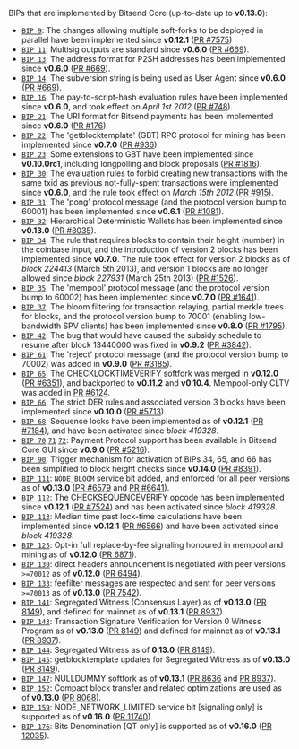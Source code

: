 ﻿BIPs that are implemented by Bitsend Core (up-to-date up to **v0.13.0**):

* [`BIP 9`](https://github.com/bitsend/bips/blob/master/bip-0009.mediawiki): The changes allowing multiple soft-forks to be deployed in parallel have been implemented since **v0.12.1**  ([PR #7575](https://github.com/bitsend/bitsend/pull/7575))
* [`BIP 11`](https://github.com/bitsend/bips/blob/master/bip-0011.mediawiki): Multisig outputs are standard since **v0.6.0** ([PR #669](https://github.com/bitsend/bitsend/pull/669)).
* [`BIP 13`](https://github.com/bitsend/bips/blob/master/bip-0013.mediawiki): The address format for P2SH addresses has been implemented since **v0.6.0** ([PR #669](https://github.com/bitsend/bitsend/pull/669)).
* [`BIP 14`](https://github.com/bitsend/bips/blob/master/bip-0014.mediawiki): The subversion string is being used as User Agent since **v0.6.0** ([PR #669](https://github.com/bitsend/bitsend/pull/669)).
* [`BIP 16`](https://github.com/bitsend/bips/blob/master/bip-0016.mediawiki): The pay-to-script-hash evaluation rules have been implemented since **v0.6.0**, and took effect on *April 1st 2012* ([PR #748](https://github.com/bitsend/bitsend/pull/748)).
* [`BIP 21`](https://github.com/bitsend/bips/blob/master/bip-0021.mediawiki): The URI format for Bitsend payments has been implemented since **v0.6.0** ([PR #176](https://github.com/bitsend/bitsend/pull/176)).
* [`BIP 22`](https://github.com/bitsend/bips/blob/master/bip-0022.mediawiki): The 'getblocktemplate' (GBT) RPC protocol for mining has been implemented since **v0.7.0** ([PR #936](https://github.com/bitsend/bitsend/pull/936)).
* [`BIP 23`](https://github.com/bitsend/bips/blob/master/bip-0023.mediawiki): Some extensions to GBT have been implemented since **v0.10.0rc1**, including longpolling and block proposals ([PR #1816](https://github.com/bitsend/bitsend/pull/1816)).
* [`BIP 30`](https://github.com/bitsend/bips/blob/master/bip-0030.mediawiki): The evaluation rules to forbid creating new transactions with the same txid as previous not-fully-spent transactions were implemented since **v0.6.0**, and the rule took effect on *March 15th 2012* ([PR #915](https://github.com/bitsend/bitsend/pull/915)).
* [`BIP 31`](https://github.com/bitsend/bips/blob/master/bip-0031.mediawiki): The 'pong' protocol message (and the protocol version bump to 60001) has been implemented since **v0.6.1** ([PR #1081](https://github.com/bitsend/bitsend/pull/1081)).
* [`BIP 32`](https://github.com/bitsend/bips/blob/master/bip-0032.mediawiki): Hierarchical Deterministic Wallets has been implemented since **v0.13.0** ([PR #8035](https://github.com/bitsend/bitsend/pull/8035)).
* [`BIP 34`](https://github.com/bitsend/bips/blob/master/bip-0034.mediawiki): The rule that requires blocks to contain their height (number) in the coinbase input, and the introduction of version 2 blocks has been implemented since **v0.7.0**. The rule took effect for version 2 blocks as of *block 224413* (March 5th 2013), and version 1 blocks are no longer allowed since *block 227931* (March 25th 2013) ([PR #1526](https://github.com/bitsend/bitsend/pull/1526)).
* [`BIP 35`](https://github.com/bitsend/bips/blob/master/bip-0035.mediawiki): The 'mempool' protocol message (and the protocol version bump to 60002) has been implemented since **v0.7.0** ([PR #1641](https://github.com/bitsend/bitsend/pull/1641)).
* [`BIP 37`](https://github.com/bitsend/bips/blob/master/bip-0037.mediawiki): The bloom filtering for transaction relaying, partial merkle trees for blocks, and the protocol version bump to 70001 (enabling low-bandwidth SPV clients) has been implemented since **v0.8.0** ([PR #1795](https://github.com/bitsend/bitsend/pull/1795)).
* [`BIP 42`](https://github.com/bitsend/bips/blob/master/bip-0042.mediawiki): The bug that would have caused the subsidy schedule to resume after block 13440000 was fixed in **v0.9.2** ([PR #3842](https://github.com/bitsend/bitsend/pull/3842)).
* [`BIP 61`](https://github.com/bitsend/bips/blob/master/bip-0061.mediawiki): The 'reject' protocol message (and the protocol version bump to 70002) was added in **v0.9.0** ([PR #3185](https://github.com/bitsend/bitsend/pull/3185)).
* [`BIP 65`](https://github.com/bitsend/bips/blob/master/bip-0065.mediawiki): The CHECKLOCKTIMEVERIFY softfork was merged in **v0.12.0** ([PR #6351](https://github.com/bitsend/bitsend/pull/6351)), and backported to **v0.11.2** and **v0.10.4**. Mempool-only CLTV was added in [PR #6124](https://github.com/bitsend/bitsend/pull/6124).
* [`BIP 66`](https://github.com/bitsend/bips/blob/master/bip-0066.mediawiki): The strict DER rules and associated version 3 blocks have been implemented since **v0.10.0** ([PR #5713](https://github.com/bitsend/bitsend/pull/5713)).
* [`BIP 68`](https://github.com/bitsend/bips/blob/master/bip-0068.mediawiki): Sequence locks have been implemented as of **v0.12.1**  ([PR #7184](https://github.com/bitsend/bitsend/pull/7184)), and have been activated since *block 419328*.
* [`BIP 70`](https://github.com/bitsend/bips/blob/master/bip-0070.mediawiki) [`71`](https://github.com/bitsend/bips/blob/master/bip-0071.mediawiki) [`72`](https://github.com/bitsend/bips/blob/master/bip-0072.mediawiki): Payment Protocol support has been available in Bitsend Core GUI since **v0.9.0** ([PR #5216](https://github.com/bitsend/bitsend/pull/5216)).
* [`BIP 90`](https://github.com/bitsend/bips/blob/master/bip-0090.mediawiki): Trigger mechanism for activation of BIPs 34, 65, and 66 has been simplified to block height checks since **v0.14.0** ([PR #8391](https://github.com/bitsend/bitsend/pull/8391)).
* [`BIP 111`](https://github.com/bitsend/bips/blob/master/bip-0111.mediawiki): `NODE_BLOOM` service bit added, and enforced for all peer versions as of **v0.13.0** ([PR #6579](https://github.com/bitsend/bitsend/pull/6579) and [PR #6641](https://github.com/bitsend/bitsend/pull/6641)).
* [`BIP 112`](https://github.com/bitsend/bips/blob/master/bip-0112.mediawiki): The CHECKSEQUENCEVERIFY opcode has been implemented since **v0.12.1** ([PR #7524](https://github.com/bitsend/bitsend/pull/7524)) and has been activated since *block 419328*.
* [`BIP 113`](https://github.com/bitsend/bips/blob/master/bip-0113.mediawiki): Median time past lock-time calculations have been implemented since **v0.12.1** ([PR #6566](https://github.com/bitsend/bitsend/pull/6566)) and have been activated since *block 419328*.
* [`BIP 125`](https://github.com/bitsend/bips/blob/master/bip-0125.mediawiki): Opt-in full replace-by-fee signaling honoured in mempool and mining as of **v0.12.0** ([PR 6871](https://github.com/bitsend/bitsend/pull/6871)).
* [`BIP 130`](https://github.com/bitsend/bips/blob/master/bip-0130.mediawiki): direct headers announcement is negotiated with peer versions `>=70012` as of **v0.12.0** ([PR 6494](https://github.com/bitsend/bitsend/pull/6494)).
* [`BIP 133`](https://github.com/bitsend/bips/blob/master/bip-0133.mediawiki): feefilter messages are respected and sent for peer versions `>=70013` as of **v0.13.0** ([PR 7542](https://github.com/bitsend/bitsend/pull/7542)).
* [`BIP 141`](https://github.com/bitsend/bips/blob/master/bip-0141.mediawiki): Segregated Witness (Consensus Layer) as of **v0.13.0** ([PR 8149](https://github.com/bitsend/bitsend/pull/8149)), and defined for mainnet as of **v0.13.1** ([PR 8937](https://github.com/bitsend/bitsend/pull/8937)).
* [`BIP 143`](https://github.com/bitsend/bips/blob/master/bip-0143.mediawiki): Transaction Signature Verification for Version 0 Witness Program as of **v0.13.0** ([PR 8149](https://github.com/bitsend/bitsend/pull/8149)) and defined for mainnet as of **v0.13.1** ([PR 8937](https://github.com/bitsend/bitsend/pull/8937)).
* [`BIP 144`](https://github.com/bitsend/bips/blob/master/bip-0144.mediawiki): Segregated Witness as of **0.13.0** ([PR 8149](https://github.com/bitsend/bitsend/pull/8149)).
* [`BIP 145`](https://github.com/bitsend/bips/blob/master/bip-0145.mediawiki): getblocktemplate updates for Segregated Witness as of **v0.13.0** ([PR 8149](https://github.com/bitsend/bitsend/pull/8149)).
* [`BIP 147`](https://github.com/bitsend/bips/blob/master/bip-0147.mediawiki): NULLDUMMY softfork as of **v0.13.1** ([PR 8636](https://github.com/bitsend/bitsend/pull/8636) and [PR 8937](https://github.com/bitsend/bitsend/pull/8937)).
* [`BIP 152`](https://github.com/bitsend/bips/blob/master/bip-0152.mediawiki): Compact block transfer and related optimizations are used as of **v0.13.0** ([PR 8068](https://github.com/bitsend/bitsend/pull/8068)).
* [`BIP 159`](https://github.com/bitsend/bips/blob/master/bip-0159.mediawiki): NODE_NETWORK_LIMITED service bit [signaling only] is supported as of **v0.16.0** ([PR 11740](https://github.com/bitsend/bitsend/pull/11740)).
* [`BIP 176`](https://github.com/bitsend/bips/blob/master/bip-0176.mediawiki): Bits Denomination [QT only] is supported as of **v0.16.0** ([PR 12035](https://github.com/bitsend/bitsend/pull/12035)).
